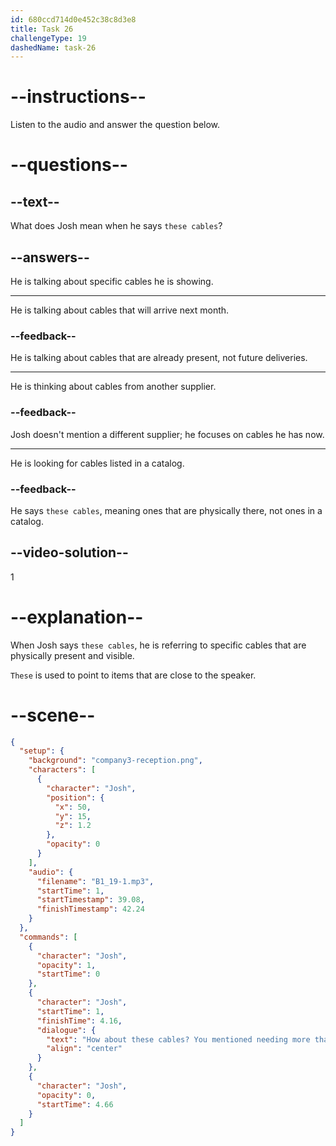 ```yaml
---
id: 680ccd714d0e452c38c8d3e8
title: Task 26
challengeType: 19
dashedName: task-26
---
```


<!-- (Audio) Josh: How about these cables? You mentioned needing more than usual. -->

# --instructions--

Listen to the audio and answer the question below.

# --questions--

## --text--

What does Josh mean when he says `these cables`?

## --answers--

He is talking about specific cables he is showing.

---

He is talking about cables that will arrive next month.

### --feedback--

He is talking about cables that are already present, not future deliveries.

---

He is thinking about cables from another supplier.

### --feedback--

Josh doesn't mention a different supplier; he focuses on cables he has now.

---

He is looking for cables listed in a catalog.

### --feedback--

He says `these cables`, meaning ones that are physically there, not ones in a catalog.

## --video-solution--

1

# --explanation--

When Josh says `these cables`, he is referring to specific cables that are physically present and visible.

`These` is used to point to items that are close to the speaker.

# --scene--

```json
{
  "setup": {
    "background": "company3-reception.png",
    "characters": [
      {
        "character": "Josh",
        "position": {
          "x": 50,
          "y": 15,
          "z": 1.2
        },
        "opacity": 0
      }
    ],
    "audio": {
      "filename": "B1_19-1.mp3",
      "startTime": 1,
      "startTimestamp": 39.08,
      "finishTimestamp": 42.24
    }
  },
  "commands": [
    {
      "character": "Josh",
      "opacity": 1,
      "startTime": 0
    },
    {
      "character": "Josh",
      "startTime": 1,
      "finishTime": 4.16,
      "dialogue": {
        "text": "How about these cables? You mentioned needing more than usual.",
        "align": "center"
      }
    },
    {
      "character": "Josh",
      "opacity": 0,
      "startTime": 4.66
    }
  ]
}
```
